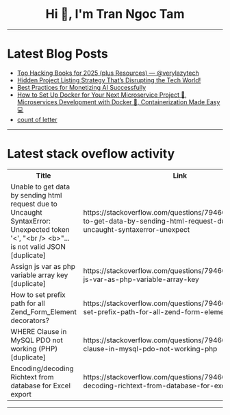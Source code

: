 <h1 align="center">Hi 👋, I'm Tran Ngoc Tam</h1>

---

# Latest Blog Posts 
<!-- BLOG-POST-LIST:START -->
- [Top Hacking Books for 2025 &lpar;plus Resources&rpar; — @verylazytech](https://dev.to/verylazytech/top-hacking-books-for-2025-plus-resources-verylazytech-1cbn)
- [Hidden Project Listing Strategy That’s Disrupting the Tech World!](https://dev.to/resource_bunk_1077cab07da/hidden-project-listing-strategy-thats-disrupting-the-tech-world-3fh5)
- [Best Practices for Monetizing AI Successfully](https://dev.to/dylan_frankcom_5d6a31e123/best-practices-for-monetizing-ai-successfully-356n)
- [How to Set Up Docker for Your Next Microservice Project 🚀, Microservices Development with Docker 🐳, Containerization Made Easy 💻](https://dev.to/akashaman/how-to-set-up-docker-for-your-next-microservice-project-microservices-development-with-docker--40h)
- [count of letter](https://dev.to/neelakandan_ravi_2000/count-of-letter-56e8)
<!-- BLOG-POST-LIST:END -->

---

# Latest stack oveflow activity
<table>
  <tr><th>Title</th><th>Link</th></tr>
  <!-- STACKOVERFLOW:START --><tr><td>Unable to get data by sending html request due to Uncaught SyntaxError: Unexpected token &#39;&lt;&#39;, &quot;&lt;br /&gt; &lt;b&gt;&quot;... is not valid JSON [duplicate]</td><td>https://stackoverflow.com/questions/79466882/unable-to-get-data-by-sending-html-request-due-to-uncaught-syntaxerror-unexpect</td></tr><tr><td>Assign js var as php variable array key [duplicate]</td><td>https://stackoverflow.com/questions/79466869/assign-js-var-as-php-variable-array-key</td></tr><tr><td>How to set prefix path for all Zend_Form_Element decorators?</td><td>https://stackoverflow.com/questions/79466865/how-to-set-prefix-path-for-all-zend-form-element-decorators</td></tr><tr><td>WHERE Clause in MySQL PDO not working &lpar;PHP&rpar; [duplicate]</td><td>https://stackoverflow.com/questions/79466618/where-clause-in-mysql-pdo-not-working-php</td></tr><tr><td>Encoding/decoding Richtext from database for Excel export</td><td>https://stackoverflow.com/questions/79466426/encoding-decoding-richtext-from-database-for-excel-export</td></tr><!-- STACKOVERFLOW:END -->
</table>

---


